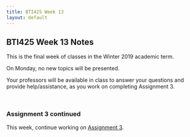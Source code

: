 ```yaml
---
title: BTI425 Week 13
layout: default
---
```


## BTI425 Week 13 Notes

This is the final week of classes in the Winter 2019 academic term. 

On Monday, no new topics will be presented. 

Your professors will be available in class to answer your questions and provide help/assistance, as you work on completing Assignment 3. 

<br>

### Assignment 3 continued

This week, continue working on [Assignment 3](/bti425/graded-work/assign3). 

<br>
